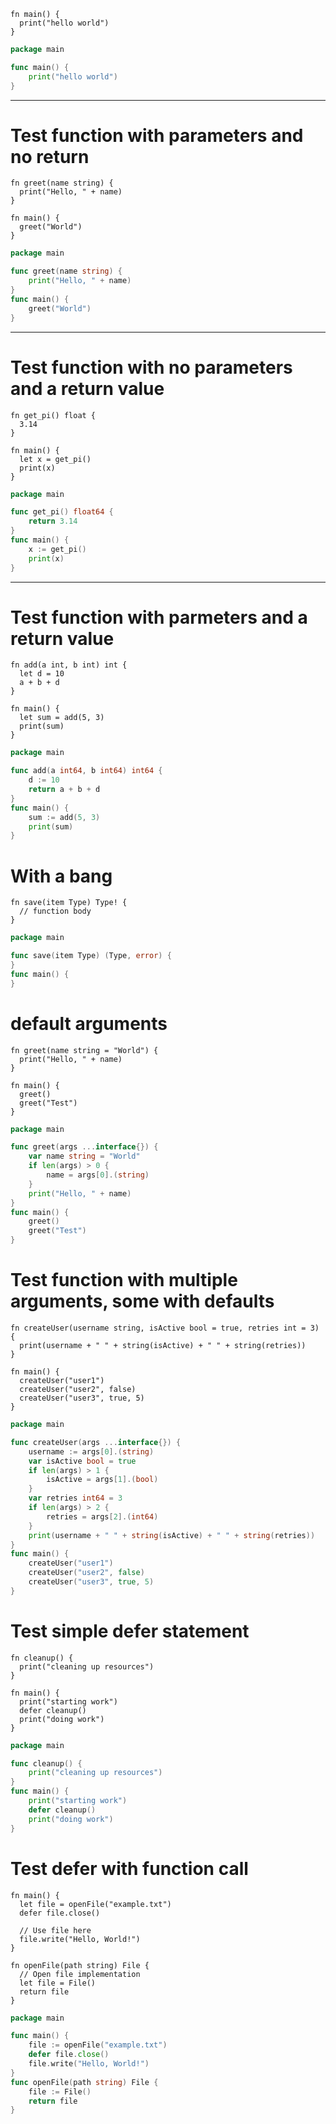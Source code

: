 ```ms
fn main() {
  print("hello world")
}
```

```go
package main

func main() {
    print("hello world")
}
```
---
# Test function with parameters and no return
```ms
fn greet(name string) {
  print("Hello, " + name)
}

fn main() {
  greet("World")
}
```
```go
package main

func greet(name string) {
    print("Hello, " + name)
}
func main() {
    greet("World")
}
```
---
# Test function with no parameters and a return value
```ms
fn get_pi() float {
  3.14
}

fn main() {
  let x = get_pi()
  print(x)
}
```
```go
package main

func get_pi() float64 {
    return 3.14
}
func main() {
    x := get_pi()
    print(x)
}
```
---
# Test function with parmeters and a return value
```ms
fn add(a int, b int) int {
  let d = 10
  a + b + d
}

fn main() {
  let sum = add(5, 3)
  print(sum)
}
```
```go
package main

func add(a int64, b int64) int64 {
    d := 10
    return a + b + d
}
func main() {
    sum := add(5, 3)
    print(sum)
}
```

# With a bang
```ms
fn save(item Type) Type! {
  // function body
}
```
```go
package main

func save(item Type) (Type, error) {
}
func main() {
}
```

# default arguments
```ms
fn greet(name string = "World") {
  print("Hello, " + name)
}

fn main() {
  greet()
  greet("Test")
}
```
```go
package main

func greet(args ...interface{}) {
    var name string = "World"
    if len(args) > 0 {
        name = args[0].(string)
    }
    print("Hello, " + name)
}
func main() {
    greet()
    greet("Test")
}
```

# Test function with multiple arguments, some with defaults
```ms
fn createUser(username string, isActive bool = true, retries int = 3) {
  print(username + " " + string(isActive) + " " + string(retries))
}

fn main() {
  createUser("user1")
  createUser("user2", false)
  createUser("user3", true, 5)
}
```
```go
package main

func createUser(args ...interface{}) {
    username := args[0].(string)
    var isActive bool = true
    if len(args) > 1 {
        isActive = args[1].(bool)
    }
    var retries int64 = 3
    if len(args) > 2 {
        retries = args[2].(int64)
    }
    print(username + " " + string(isActive) + " " + string(retries))
}
func main() {
    createUser("user1")
    createUser("user2", false)
    createUser("user3", true, 5)
}
```

# Test simple defer statement
```ms
fn cleanup() {
  print("cleaning up resources")
}

fn main() {
  print("starting work")
  defer cleanup()
  print("doing work")
}
```
```go
package main

func cleanup() {
    print("cleaning up resources")
}
func main() {
    print("starting work")
    defer cleanup()
    print("doing work")
}
```

# Test defer with function call
```ms
fn main() {
  let file = openFile("example.txt")
  defer file.close()
  
  // Use file here
  file.write("Hello, World!")
}

fn openFile(path string) File {
  // Open file implementation
  let file = File()
  return file
}
```
```go
package main

func main() {
    file := openFile("example.txt")
    defer file.close()
    file.write("Hello, World!")
}
func openFile(path string) File {
    file := File()
    return file
}
```

